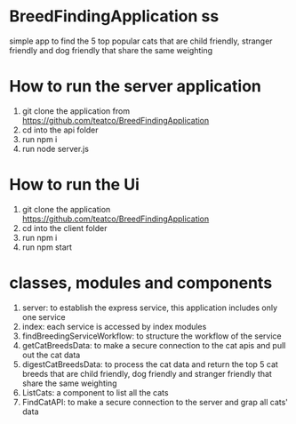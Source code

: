 # BreedFindingApplication ss

simple app to find the 5 top popular cats that are child friendly, stranger friendly  and dog friendly  that share the same weighting

# How to run the server application

1. git clone the application from https://github.com/teatco/BreedFindingApplication
2. cd into the api folder
3. run npm i
4. run node server.js

# How to run the Ui
1. git clone the application https://github.com/teatco/BreedFindingApplication
2. cd into the client folder
3. run npm i
4. run npm start 

# classes, modules and components 

1. server: to establish the express service, this application includes only one service
2. index: each service is accessed by index modules
3. findBreedingServiceWorkflow: to structure the workflow of the service
4. getCatBreedsData: to make a secure connection to the cat apis and pull out the cat data
5. digestCatBreedsData: to process the cat data and return the top 5 cat breeds that are child friendly, dog friendly and stranger friendly that share the same weighting
6. ListCats: a component to list all the cats 
7. FindCatAPI: to make a secure connection to the server and grap all cats' data





